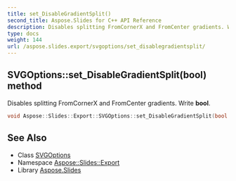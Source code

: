 ```yaml
---
title: set_DisableGradientSplit()
second_title: Aspose.Slides for C++ API Reference
description: Disables splitting FromCornerX and FromCenter gradients. Write bool.
type: docs
weight: 144
url: /aspose.slides.export/svgoptions/set_disablegradientsplit/
---
```

## SVGOptions::set_DisableGradientSplit(bool) method


Disables splitting FromCornerX and FromCenter gradients. Write **bool**.

```cpp
void Aspose::Slides::Export::SVGOptions::set_DisableGradientSplit(bool value) override
```

## See Also

* Class [SVGOptions](../)
* Namespace [Aspose::Slides::Export](../../)
* Library [Aspose.Slides](../../../)
